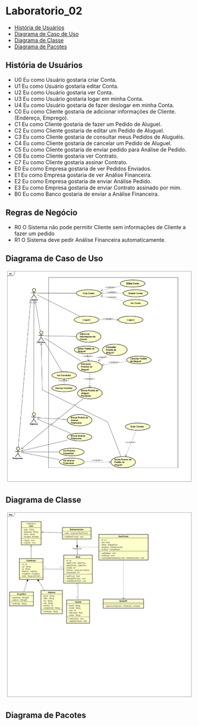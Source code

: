 # Laboratorio_02
  - [História de Usuários]()
  - [Diagrama de Caso de Uso](#diagrama-de-caso-de-uso)
  - [Diagrama de Classe](#diagrama-de-classe)
  - [Diagrama de Pacotes](#diagrama-de-pacotes)

## História de Usuários
  - U0 Eu como Usuário gostaria criar Conta.
  - U1 Eu como Usuário gostaria editar Conta.
  - U2 Eu como Usuário gostaria ver Conta.
  - U3 Eu como Usuário gostaria logar em minha Conta.
  - U4 Eu como Usuário gostaria de fazer deslogar em minha Conta.
  - C0 Eu como Cliente gostaria de adicionar informações de Cliente. (Endereço, Emprego).
  - C1 Eu como Cliente gostaria de fazer um Pedido de Aluguel.
  - C2 Eu como Cliente gostaria de editar um Pedido de Aluguel.
  - C3 Eu como Cliente gostaria de consultar meus Pedidos de Aluguéis.
  - C4 Eu como Cliente gostaria de cancelar um Pedido de Aluguel.
  - C5 Eu como Cliente gostaria de enviar pedido para Análise de Pedido.
  - C6 Eu como Cliente gostaria ver Contrato.
  - C7 Eu como Cliente gostaria assinar Contrato.
  - E0 Eu como Empresa gostaria de ver Pedidos Enviados.
  - E1 Eu como Empresa gostaria de ver Análise Financeira.
  - E2 Eu como Empresa gostaria de enviar Análise Pedido.
  - E3 Eu como Empresa gostaria de enviar Contrato assinado por mim.
  - B0 Eu como Banco gostaria de enviar a Análise Financeira.
  
## Regras de Negócio
  - R0 O Sistema não pode permitir Cliente sem informações de Cliente a fazer um pedido
  - R1 O Sistema deve pedir Análise Financeira automaticamente.
## Diagrama de Caso de Uso
![Diagrama de Caso de Uso](./Projeto/Diagrama%20de%20Caso%20de%20Uso.png)

## Diagrama de Classe
![Diagrama de Classe](./Projeto/Diagrama%20de%20Classe.png)

## Diagrama de Pacotes
